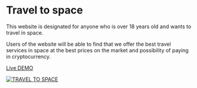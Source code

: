 # Travel to space

This website is designated for anyone who is over 18 years old and wants to travel in space.

Users of the website will be able to find that we offer the best travel services in space at the best prices on the market and possibility of paying in cryptocurrency.

[Live DEMO](https://StefanCucuta.github.io/project_1_/)

[![TRAVEL TO SPACE](https://StefanCucuta.github.io/project_1_/blob/main/docs/preview.png)](https://StefanCucuta.github.io/project_1_/)

